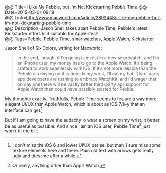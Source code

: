 @@ Title=I Like My Pebble, but I'm Not Kickstarting Pebble Time 
@@ Date=2015-03-04 09:18  
@@ Link=http://www.macworld.com/article/2892448/i-like-my-pebble-but-im-not-kickstarting-pebble-time  
@@ Description=Jason Snell takes apart Pebble Time, Pebble's latest Kickstarter effort. Is it suitable for Apple-ites?  
@@ Tags=Pebble, Pebble Time, smartwatches, Apple Watch, Kickstarter  

Jason Snell of Six Colors, writing for Macworld:
>In the end, though, if I’m going to invest in a new smartwatch, and I’m an iPhone user, my money has to go to the Apple Watch. It’s being crafted to work seamlessly with iOS. If it’s not more reliable than the Pebble at relaying notifications to my wrist, I’ll eat my hat. Third-party app developers are rushing to embrace WatchKit, and I’d wager that on day one there will be vastly better third-party app support for Apple Watch than could have possibly existed for Pebble.

My thoughts exactly. Truthfully, Pebble Time seems to feature a way more elegant UI/UX than Apple Watch, which is about as iOS 7/8-y that an interface can get.[^id]

But if I am going to have the audacity to wear a screen on  my wrist, it better be as useful as possible. And since I am an iOS user, Pebble Time[^or] just won't fit the bill.

[^id]: I don't miss the iOS 6 and lower UI/UX per se, but man, I sure miss some texture elements here and there. Plain old text with arrows gets really ugly and tiresome after a while.
[^or]: Or really, anything other than Apple Watch.